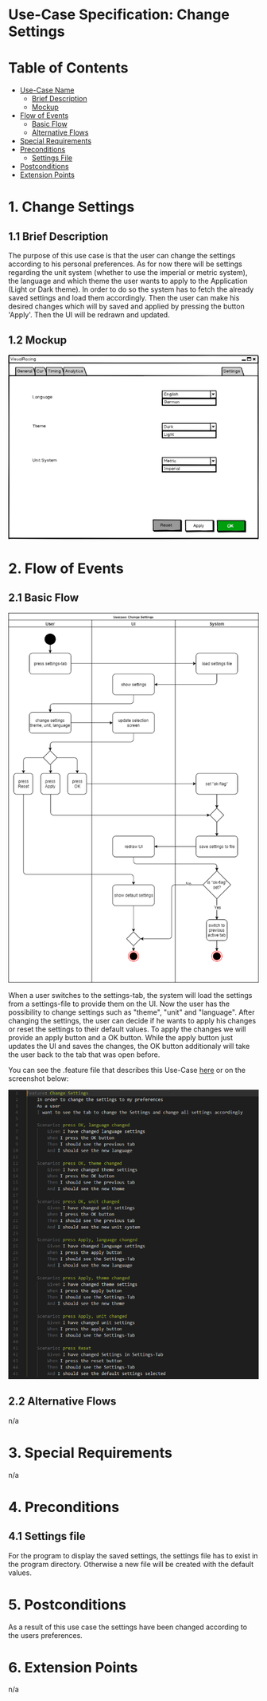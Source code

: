 # Use-Case Specification: Change Settings

# Table of Contents
- [Use-Case Name](#1-change-settings)
    - [Brief Description](#11-brief-description)
    - [Mockup](#12-mockup)
- [Flow of Events](#2-flow-of-events)
    - [Basic Flow](#21-basic-flow)
    - [Alternative Flows](#22-alternative-flows)
- [Special Requirements](#3-special-requirements)
- [Preconditions](#4-preconditions)
    - [Settings File](#41-settings-file)
- [Postconditions](#5-postconditions)
- [Extension Points](#6-extension-points)

# 1. Change Settings
## 1.1 Brief Description
The purpose of this use case is that the user can change the settings according to his personal preferences.
As for now there will be settings regarding the unit system (whether to use the imperial or metric system), the language and which theme the user wants to apply to the Application (Light or Dark theme).
In order to do so the system has to fetch the already saved settings and load them accordingly. Then the user can make his desired changes which will by saved and applied by pressing the button 'Apply'. Then the UI will be redrawn and updated.

## 1.2 Mockup
![Change Settings Mockup](Mockup.png "Mockup")

# 2. Flow of Events
## 2.1 Basic Flow
![Change Settings UML](UML.png "UML")

When a user switches to the settings-tab, the system will load the settings from a settings-file to provide them on the UI. Now the user has the possibility to change settings such as "theme", "unit" and "language". After changing the settings, the user can decide if he wants to apply his changes or reset the settings to their default values. To apply the changes we will provide an apply button and a OK button. While the apply button just updates the UI and saves the changes, the OK button additionaly will take the user back to the tab that was open before.

You can see the .feature file that describes this Use-Case [here](../../features/changeSettings.feature) or on the screenshot below:

![Change Settings Narrative](Feature_ChangeSettings.png "Feature")

## 2.2 Alternative Flows
n/a

# 3. Special Requirements
n/a

# 4. Preconditions
## 4.1 Settings file
For the program to display the saved settings, the settings file has to exist in the program directory. Otherwise a new file will be created with the default values.

# 5. Postconditions
As a result of this use case the settings have been changed according to the users preferences.

# 6. Extension Points
n/a